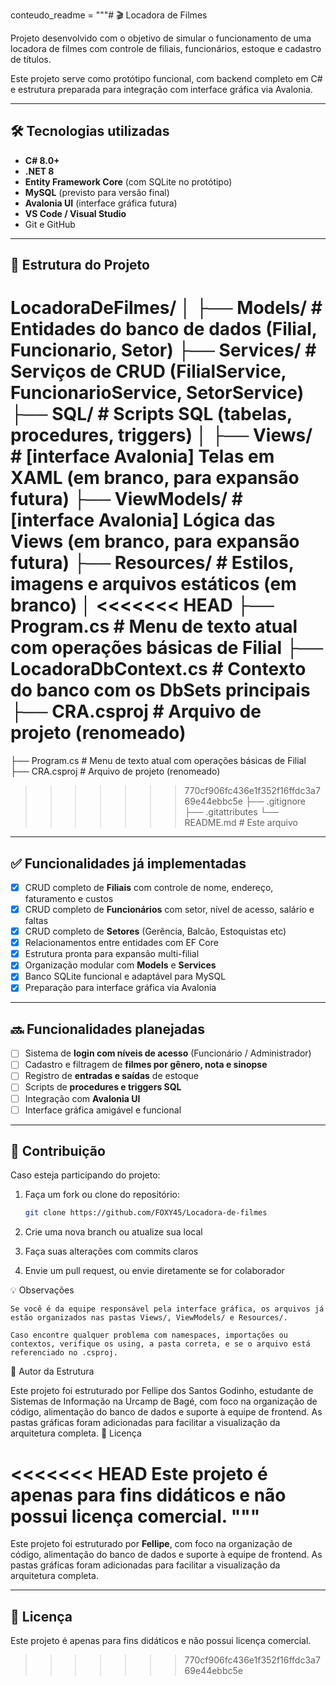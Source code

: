 conteudo_readme = """# 🎬 Locadora de Filmes

Projeto desenvolvido com o objetivo de simular o funcionamento de uma locadora de filmes com controle de filiais, funcionários, estoque e cadastro de títulos.

Este projeto serve como protótipo funcional, com backend completo em C# e estrutura preparada para integração com interface gráfica via Avalonia.

---

## 🛠 Tecnologias utilizadas

- **C# 8.0+**
- **.NET 8**
- **Entity Framework Core** (com SQLite no protótipo)
- **MySQL** (previsto para versão final)
- **Avalonia UI** (interface gráfica futura)
- **VS Code / Visual Studio**
- Git e GitHub

---

## 📁 Estrutura do Projeto

LocadoraDeFilmes/
│
├── Models/ # Entidades do banco de dados (Filial, Funcionario, Setor)
├── Services/ # Serviços de CRUD (FilialService, FuncionarioService, SetorService)
├── SQL/ # Scripts SQL (tabelas, procedures, triggers)
│
├── Views/ # [interface Avalonia] Telas em XAML (em branco, para expansão futura)
├── ViewModels/ # [interface Avalonia] Lógica das Views (em branco, para expansão futura)
├── Resources/ # Estilos, imagens e arquivos estáticos (em branco)
│
<<<<<<< HEAD
├── Program.cs # Menu de texto atual com operações básicas de Filial
├── LocadoraDbContext.cs # Contexto do banco com os DbSets principais
├── CRA.csproj # Arquivo de projeto (renomeado)
=======
├── Program.cs            # Menu de texto atual com operações básicas de Filial
├── CRA.csproj            # Arquivo de projeto (renomeado)
>>>>>>> 770cf906fc436e1f352f16ffdc3a769e44ebbc5e
├── .gitignore
├── .gitattributes
└── README.md # Este arquivo


---

## ✅ Funcionalidades já implementadas

- [x] CRUD completo de **Filiais** com controle de nome, endereço, faturamento e custos
- [x] CRUD completo de **Funcionários** com setor, nível de acesso, salário e faltas
- [x] CRUD completo de **Setores** (Gerência, Balcão, Estoquistas etc)
- [x] Relacionamentos entre entidades com EF Core
- [x] Estrutura pronta para expansão multi-filial
- [x] Organização modular com **Models** e **Services**
- [x] Banco SQLite funcional e adaptável para MySQL
- [x] Preparação para interface gráfica via Avalonia

---

## 🔜 Funcionalidades planejadas

- [ ] Sistema de **login com níveis de acesso** (Funcionário / Administrador)
- [ ] Cadastro e filtragem de **filmes por gênero, nota e sinopse**
- [ ] Registro de **entradas e saídas** de estoque
- [ ] Scripts de **procedures e triggers SQL**
- [ ] Integração com **Avalonia UI**
- [ ] Interface gráfica amigável e funcional

---

## 🤝 Contribuição

Caso esteja participando do projeto:

1. Faça um fork ou clone do repositório:
   ```bash
   git clone https://github.com/FOXY45/Locadora-de-filmes
2. Crie uma nova branch ou atualize sua local

3. Faça suas alterações com commits claros

4. Envie um pull request, ou envie diretamente se for colaborador

💡 Observações

    Se você é da equipe responsável pela interface gráfica, os arquivos já estão organizados nas pastas Views/, ViewModels/ e Resources/.

    Caso encontre qualquer problema com namespaces, importações ou contextos, verifique os using, a pasta correta, e se o arquivo está referenciado no .csproj.

📌 Autor da Estrutura

Este projeto foi estruturado por Fellipe dos Santos Godinho, estudante de Sistemas de Informação na Urcamp de Bagé, com foco na organização de código, alimentação do banco de dados e suporte à equipe de frontend. As pastas gráficas foram adicionadas para facilitar a visualização da arquitetura completa.
📄 Licença

<<<<<<< HEAD
Este projeto é apenas para fins didáticos e não possui licença comercial.
"""
=======
Este projeto foi estruturado por **Fellipe**, com foco na organização de código, alimentação do banco de dados e suporte à equipe de frontend. As pastas gráficas foram adicionadas para facilitar a visualização da arquitetura completa.

---

## 📄 Licença

Este projeto é apenas para fins didáticos e não possui licença comercial.
>>>>>>> 770cf906fc436e1f352f16ffdc3a769e44ebbc5e
